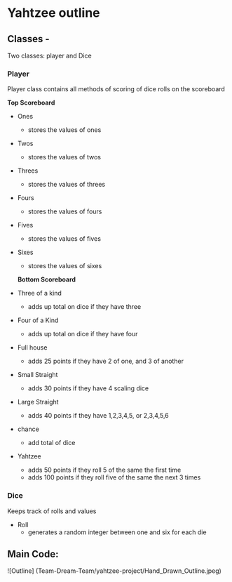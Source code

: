 # Yahtzee outline

## Classes -
Two classes: player and Dice
### Player
Player class contains all methods of scoring of dice rolls on the scoreboard   
   
   **Top Scoreboard**
* Ones
	* stores the values of ones
* Twos
	* stores the values of twos
* Threes
	* stores the values of threes
* Fours
	* stores the values of fours
* Fives
	* stores the values of fives
* Sixes
	* stores the values of sixes
   
   **Bottom Scoreboard**
* Three of a kind
	* adds up total on dice if they have three
* Four of a Kind
	* adds up total on dice if they have four
* Full house
	* adds 25 points if they have 2 of one, and 3 of another
* Small Straight
	* adds 30 points if they have 4 scaling dice
* Large Straight
	* adds 40 points if they have 1,2,3,4,5, or 2,3,4,5,6
* chance
	* add total of dice
* Yahtzee
	* adds 50 points if they roll 5 of the same the first time
	* adds 100 points if they roll five of the same the next 3 times
### Dice
Keeps track of rolls and values
* Roll
	* generates a random integer between one and six for each die

## Main Code:
![Outline] (Team-Dream-Team/yahtzee-project/Hand_Drawn_Outline.jpeg)

